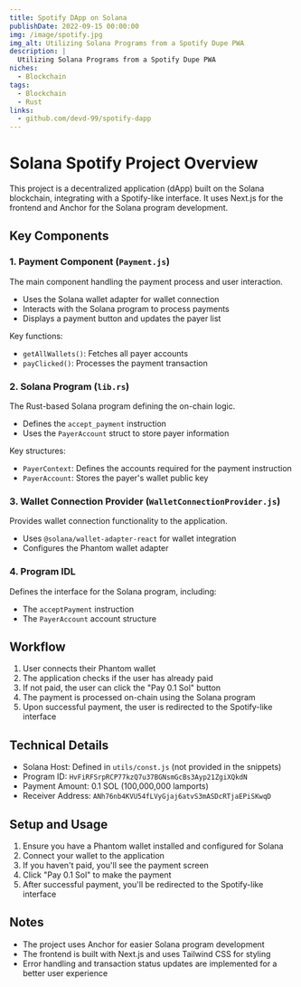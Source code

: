 ```yaml
---
title: Spotify DApp on Solana
publishDate: 2022-09-15 00:00:00
img: /image/spotify.jpg
img_alt: Utilizing Solana Programs from a Spotify Dupe PWA
description: |
  Utilizing Solana Programs from a Spotify Dupe PWA
niches:
  - Blockchain
tags:
  - Blockchain
  - Rust
links:
  - github.com/devd-99/spotify-dapp
---
```

# Solana Spotify Project Overview

This project is a decentralized application (dApp) built on the Solana blockchain, integrating with a Spotify-like interface. It uses Next.js for the frontend and Anchor for the Solana program development.

## Key Components

### 1. Payment Component (`Payment.js`)

The main component handling the payment process and user interaction.

- Uses the Solana wallet adapter for wallet connection
- Interacts with the Solana program to process payments
- Displays a payment button and updates the payer list

Key functions:
- `getAllWallets()`: Fetches all payer accounts
- `payClicked()`: Processes the payment transaction

### 2. Solana Program (`lib.rs`)

The Rust-based Solana program defining the on-chain logic.

- Defines the `accept_payment` instruction
- Uses the `PayerAccount` struct to store payer information

Key structures:
- `PayerContext`: Defines the accounts required for the payment instruction
- `PayerAccount`: Stores the payer's wallet public key

### 3. Wallet Connection Provider (`WalletConnectionProvider.js`)

Provides wallet connection functionality to the application.

- Uses `@solana/wallet-adapter-react` for wallet integration
- Configures the Phantom wallet adapter

### 4. Program IDL

Defines the interface for the Solana program, including:
- The `acceptPayment` instruction
- The `PayerAccount` account structure

## Workflow

1. User connects their Phantom wallet
2. The application checks if the user has already paid
3. If not paid, the user can click the "Pay 0.1 Sol" button
4. The payment is processed on-chain using the Solana program
5. Upon successful payment, the user is redirected to the Spotify-like interface

## Technical Details

- Solana Host: Defined in `utils/const.js` (not provided in the snippets)
- Program ID: `HvFiRFSrpRCP77kzQ7u37BGNsmGcBs3Ayp21ZgiXQkdN`
- Payment Amount: 0.1 SOL (100,000,000 lamports)
- Receiver Address: `ANh76nb4KVU54fLVyGjaj6atvS3mASDcRTjaEPiSKwqD`

## Setup and Usage

1. Ensure you have a Phantom wallet installed and configured for Solana
2. Connect your wallet to the application
3. If you haven't paid, you'll see the payment screen
4. Click "Pay 0.1 Sol" to make the payment
5. After successful payment, you'll be redirected to the Spotify-like interface

## Notes

- The project uses Anchor for easier Solana program development
- The frontend is built with Next.js and uses Tailwind CSS for styling
- Error handling and transaction status updates are implemented for a better user experience